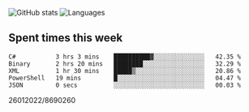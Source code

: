 ![GitHub stats](https://github-readme-stats.vercel.app/api?username=emipa606&theme=github_dark&show_icons=true) 
![Languages](https://github-readme-stats.vercel.app/api/top-langs/?username=emipa606&theme=github_dark&layout=compact)

## Spent times this week
<!--START_SECTION:waka-->

```text
C#           3 hrs 3 mins    ██████████▓░░░░░░░░░░░░░░   42.35 %
Binary       2 hrs 20 mins   ████████░░░░░░░░░░░░░░░░░   32.29 %
XML          1 hr 30 mins    █████▒░░░░░░░░░░░░░░░░░░░   20.86 %
PowerShell   19 mins         █░░░░░░░░░░░░░░░░░░░░░░░░   04.47 %
JSON         0 secs          ░░░░░░░░░░░░░░░░░░░░░░░░░   00.03 %
```

<!--END_SECTION:waka-->


26012022/8690260
